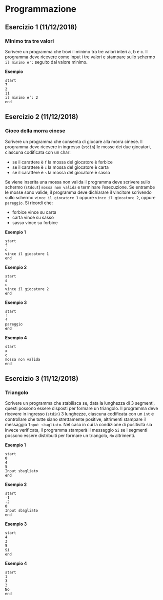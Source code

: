 # Programmazione

## Esercizio 1 (11/12/2018)
### Minimo tra tre valori
Scrivere un programma che trovi il minimo tra tre valori interi a, b e c. Il programma deve ricevere come input i tre valori e stampare sullo schermo `il minimo e':` seguito dal valore minimo.

**Esempio**
```
start
7
2
11
il minimo e’: 2
end
```


## Esercizio 2 (11/12/2018)
### Gioco della morra cinese
Scrivere un programma che consenta di giocare alla morra cinese. Il programma deve ricevere in ingresso (`stdin`) le mosse dei due giocatori, ciascuna codiﬁcata con un char:
* se il carattere è `f` la mossa del giocatore è forbice
* se il carattere è `c` la mossa del giocatore è carta
* se il carattere è `s` la mossa del giocatore è sasso

Se viene inserita una mossa non valida il programma deve scrivere sullo schermo (`stdout`) `mossa non valida` e terminare l’esecuzione. Se entrambe le mosse sono valide, il programma deve dichiarare il vincitore scrivendo sullo schermo `vince il giocatore 1` oppure `vince il giocatore 2`, oppure `pareggio`.
Si ricordi che:
* forbice vince su carta
* carta vince su sasso
* sasso vince su forbice

**Esempio 1**
```
start
f
c
vince il giocatore 1
end
```
**Esempio 2** 
```
start
s
c
vince il giocatore 2
end
```
**Esempio 3**
```
start
f
f
pareggio
end
```
**Esempio 4** 
```
start
x
c
mossa non valida
end
```


## Esercizio 3 (11/12/2018)
### Triangolo
Scrivere un programma che stabilisca se, data la lunghezza di 3 segmenti, questi possono essere disposti per formare un triangolo.
Il programma deve ricevere in ingresso (`stdin`) 3 lunghezze, ciascuna codiﬁcata con un `int` e controllare che tutte siano strettamente positive, altrimenti stampare il messaggio `Input sbagliato`. Nel caso in cui la condizione di positività sia invece veriﬁcata, il programma stamperà il messaggio `Si` se i segmenti possono essere distribuiti per formare un triangolo, `No` altrimenti.

**Esempio 1**
```
start
0
4
5
Input sbagliato
end
```
**Esempio 2**
```
start
-1
-2
0
Input sbagliato
end
```
**Esempio 3**
```
start
4
3
5
Si
end
```
**Esempio 4**
```
start
1
3
2
No
end
```